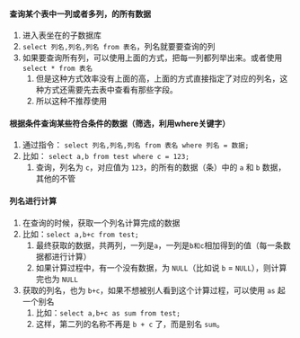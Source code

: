 
#### 查询某个表中一列或者多列，的所有数据
1. 进入表坐在的子数据库
2. `select 列名,列名,列名 from 表名`，列名就要要查询的列
3. 如果要查询所有列，可以使用上面的方式，把每一列都列举出来。或者使用 `select * from 表名`
   1. 但是这种方式效率没有上面的高，上面的方式直接指定了对应的列名，这种方式还需要先去表中查看有那些字段。
   2. 所以这种不推荐使用


#### 根据条件查询某些符合条件的数据（筛选，利用where关键字）
1. 通过指令： `select 列名,列名,列名 from 表名 where 列名 = 数据;`
2. 比如： `select a,b from test where c = 123;`
   1. 查询，列名为 `c`，对应值为 `123`，的所有的数据（条）中的 `a` 和 `b` 数据，其他的不管



#### 列名进行计算
1. 在查询的时候，获取一个列名计算完成的数据
2. 比如：`select a,b+c from test;`
   1. 最终获取的数据，共两列，一列是`a`，一列是`b和c`相加得到的值（每一条数据都进行计算）
   2. 如果计算过程中，有一个没有数据，为 `NULL`（比如说 `b` = `NULL`），则计算完也为 `NULL`
3. 获取的列名，也为 `b+c`，如果不想被别人看到这个计算过程，可以使用 `as` 起一个别名
   1. 比如：`select a,b+c as sum from test;`
   2. 这样，第二列的名称不再是 `b + c` 了，而是别名 `sum`。